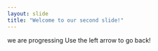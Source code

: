 ```yaml
---
layout: slide
title: "Welcome to our second slide!"
---
```

we are progressing
Use the left arrow to go back!
